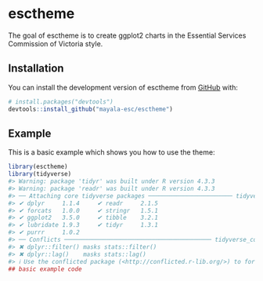 
<!-- README.md is generated from README.Rmd. Please edit that file -->

# esctheme

<!-- badges: start -->
<!-- badges: end -->

The goal of esctheme is to create ggplot2 charts in the Essential
Services Commission of Victoria style.

## Installation

You can install the development version of esctheme from
[GitHub](https://github.com/) with:

``` r
# install.packages("devtools")
devtools::install_github("mayala-esc/esctheme")
```

## Example

This is a basic example which shows you how to use the theme:

``` r
library(esctheme)
library(tidyverse)
#> Warning: package 'tidyr' was built under R version 4.3.3
#> Warning: package 'readr' was built under R version 4.3.3
#> ── Attaching core tidyverse packages ──────────────────────── tidyverse 2.0.0 ──
#> ✔ dplyr     1.1.4     ✔ readr     2.1.5
#> ✔ forcats   1.0.0     ✔ stringr   1.5.1
#> ✔ ggplot2   3.5.0     ✔ tibble    3.2.1
#> ✔ lubridate 1.9.3     ✔ tidyr     1.3.1
#> ✔ purrr     1.0.2     
#> ── Conflicts ────────────────────────────────────────── tidyverse_conflicts() ──
#> ✖ dplyr::filter() masks stats::filter()
#> ✖ dplyr::lag()    masks stats::lag()
#> ℹ Use the conflicted package (<http://conflicted.r-lib.org/>) to force all conflicts to become errors
## basic example code
```
